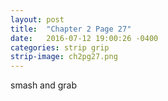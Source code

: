 ```yaml
---
layout: post
title:  "Chapter 2 Page 27"
date:   2016-07-12 19:00:26 -0400
categories: strip grip
strip-image: ch2pg27.png
---
```

smash and grab  
